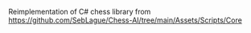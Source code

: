 Reimplementation of C# chess library from https://github.com/SebLague/Chess-AI/tree/main/Assets/Scripts/Core